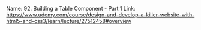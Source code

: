 Name: 92. Building a Table Component - Part 1
Link: https://www.udemy.com/course/design-and-develop-a-killer-website-with-html5-and-css3/learn/lecture/27512458#overview




